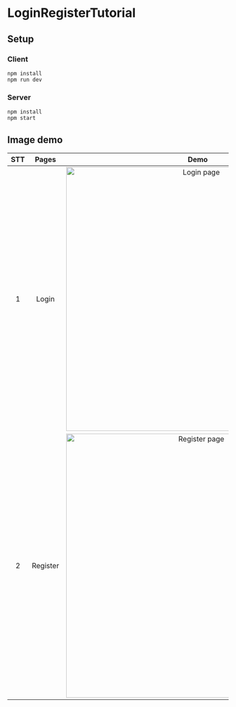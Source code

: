# LoginRegisterTutorial
## Setup
### Client
    npm install
    npm run dev
### Server
    npm install
    npm start
## Image demo
| **STT** | **Pages** | **Demo** |
| :------: | :------: | :------: |
| 1 | Login | <img alt="Login page" src="https://user-images.githubusercontent.com/89081979/247883935-a0734aba-c8bb-4693-8ac8-b789abcf05a2.png" width="600"> |
| 2 | Register | <img alt="Register page" src="https://user-images.githubusercontent.com/89081979/247883967-eb949097-28e5-499b-bf96-cd9abb477352.png" width="600"> |
